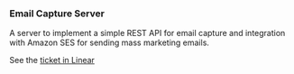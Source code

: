 ### Email Capture Server

A server to implement a simple REST API for email capture and integration with Amazon SES for sending mass marketing emails.

See the [ticket in Linear](https://linear.app/engi/issue/ENGIN-118/add-emailuser-typ)